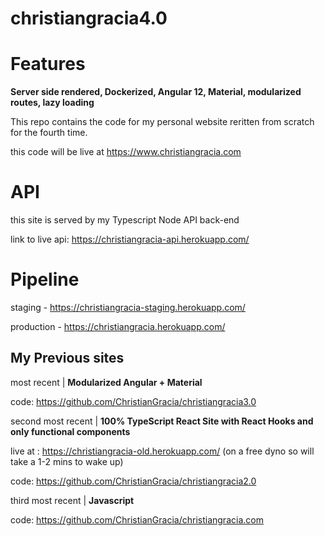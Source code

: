 # christiangracia4.0

# Features

**Server side rendered, Dockerized, Angular 12, Material, modularized routes, lazy loading**

This repo contains the code for my personal website reritten from scratch for the fourth time.

this code will be live at https://www.christiangracia.com

# API

this site is served by my Typescript Node API back-end

link to live api: https://christiangracia-api.herokuapp.com/

# Pipeline

staging - https://christiangracia-staging.herokuapp.com/

production - https://christiangracia.herokuapp.com/

## My Previous sites

most recent | **Modularized Angular + Material**

code: https://github.com/ChristianGracia/christiangracia3.0



second most recent | **100% TypeScript React Site with React Hooks and only functional components**

live at : https://christiangracia-old.herokuapp.com/ (on a free dyno so will take a 1-2 mins to wake up)

code: https://github.com/ChristianGracia/christiangracia2.0



third most recent | **Javascript**

code: https://github.com/ChristianGracia/christiangracia.com